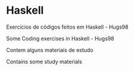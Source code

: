 # Haskell
Exercícios de códigos feitos em Haskell - Hugs98

Some Coding exercises in Haskell - Hugs98

Contem alguns materiais de estudo 

Contains some study materials
